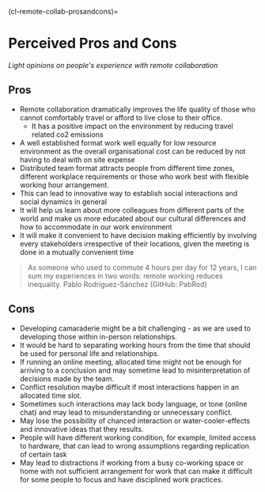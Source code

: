 (cl-remote-collab-prosandcons)=
# Perceived Pros and Cons

*Light opinions on people's experience with remote collaboration*

## Pros

- Remote collaboration dramatically improves the life quality of those who cannot comfortably travel or afford to live close to their office.
  - It has a positive impact on the environment by reducing travel related co2 emissions
- A well established format work well equally for low resource environment as the overall organisational cost can be reduced by not having to deal with on site expense
- Distributed team format attracts people from different time zones, different workplace requirements or those who work best with flexible working hour arrangement.
- This can lead to innovative way to establish social interactions and social dynamics in general
- It will help us learn about more colleagues from different parts of the world and make us more educated about our cultural differences and how to accommodate in our work environment
- It will make it convenient to have decision making efficiently by involving every stakeholders irrespective of their locations, given the meeting is done in a mutually convenient time

> As someone who used to commute 4 hours per day for 12 years, I can sum my experiences in two words: remote working reduces inequality. Pablo Rodríguez-Sánchez (GitHub: PabRod)

## Cons

- Developing camaraderie might be a bit challenging - as we are used to developing those within in-person relationships.
- It would be hard to separating working hours from the time that should be used for personal life and relationships.
- If running an online meeting, allocated time might not be enough for arriving to a conclusion and may sometime lead to misinterpretation of decisions made by the team.
- Conflict resolution maybe difficult if most interactions happen in an allocated time slot.
- Sometimes such interactions may lack body language, or tone (online chat) and may lead to misunderstanding or unnecessary conflict.
- May lose the possibility of chanced interaction or water-cooler-effects and innovative ideas that they results.
- People will have different working condition, for example, limited access to hardware, that can lead to wrong assumptions regarding replication of certain task
- May lead to distractions if working from a busy co-working space or home with not sufficient arrangement for work that can make it difficult for some people to focus and have disciplined work practices.
